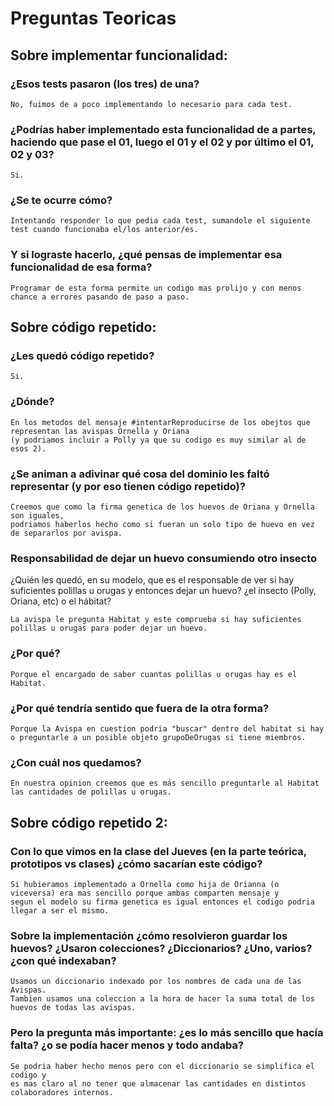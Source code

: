 # Preguntas Teoricas

## Sobre implementar funcionalidad:
### ¿Esos tests pasaron (los tres) de una?
```
No, fuimos de a poco implementando lo necesario para cada test.
```
### ¿Podrías haber implementado esta funcionalidad de a partes, haciendo que pase el 01, luego el 01 y el 02 y por último el 01, 02 y 03?
```
Si.
```
### ¿Se te ocurre cómo?
```
Intentando responder lo que pedia cada test, sumandole el siguiente test cuando funcionaba el/los anterior/es.
```
### Y si lograste hacerlo, ¿qué pensas de implementar esa funcionalidad de esa forma?
```
Programar de esta forma permite un codigo mas prolijo y con menos chance a errores pasando de paso a paso.
```

## Sobre código repetido:
### ¿Les quedó código repetido? 
```
Si.
```
### ¿Dónde? 
```
En los metodos del mensaje #intentarReproducirse de los obejtos que representan las avispas Ornella y Oriana 
(y podriamos incluir a Polly ya que su codigo es muy similar al de esos 2).
```
### ¿Se animan a adivinar qué cosa del dominio les faltó representar (y por eso tienen código repetido)? 
```
Creemos que como la firma genetica de los huevos de Oriana y Ornella son iguales, 
podriamos haberlos hecho como si fueran un solo tipo de huevo en vez de separarlos por avispa.
```
### Responsabilidad de dejar un huevo consumiendo otro insecto 
¿Quién les quedó, en su modelo, que es el responsable de ver si hay suficientes polillas u orugas y entonces dejar un huevo?
¿el insecto (Polly, Oriana, etc) o el hábitat?
```
La avispa le pregunta Habitat y este comprueba si hay suficientes polillas u orugas para poder dejar un huevo.
```
### ¿Por qué? 
```
Porque el encargado de saber cuantas polillas u orugas hay es el Habitat.
```
### ¿Por qué tendría sentido que fuera de la otra forma?
```
Porque la Avispa en cuestion podria "buscar" dentro del habitat si hay o preguntarle a un posible objeto grupoDeOrugas si tiene miembros.
```
### ¿Con cuál nos quedamos?
```
En nuestra opinion creemos que es más sencillo preguntarle al Habitat las cantidades de polillas u orugas.
```

## Sobre código repetido 2:
### Con lo que vimos en la clase del Jueves (en la parte teórica, prototipos vs clases) ¿cómo sacarían este código? 
```
Si hubieramos implementado a Ornella como hija de Orianna (o viceversa) era mas sencillo porque ambas comparten mensaje y 
segun el modelo su firma genetica es igual entonces el codigo podria llegar a ser el mismo.
```
### Sobre la implementación ¿cómo resolvieron guardar los huevos? ¿Usaron colecciones? ¿Diccionarios? ¿Uno, varios? ¿con qué indexaban? 
```
Usamos un diccionario indexado por los nombres de cada una de las Avispas. 
Tambien usamos una coleccion a la hora de hacer la suma total de los huevos de todas las avispas.
```
### Pero la pregunta más importante: ¿es lo más sencillo que hacía falta? ¿o se podía hacer menos y todo andaba?
```
Se podria haber hecho menos pero con el diccionario se simplifica el codigo y 
es mas claro al no tener que almacenar las cantidades en distintos colaboradores internos.
```

